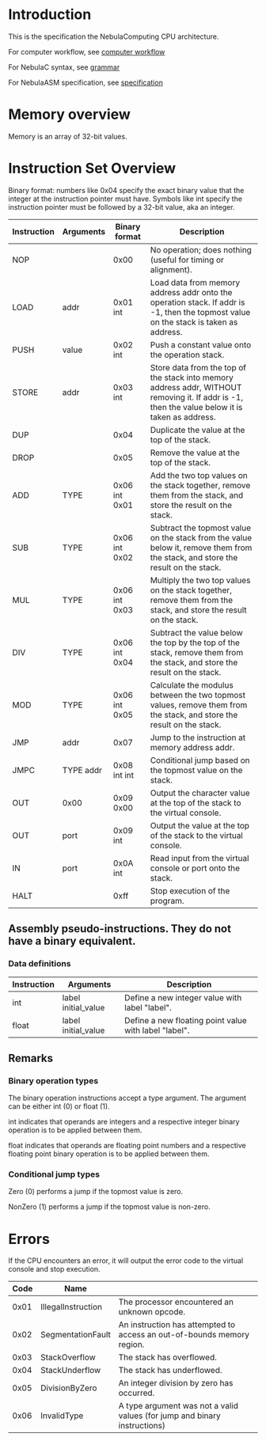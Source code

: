 # Introduction
This is the specification the NebulaComputing CPU architecture.

For computer workflow, see [computer workflow](../computer%20workflow.md)

For NebulaC syntax, see [grammar](../grammar.txt)

For NebulaASM specification, see [specification](Assembly/specification.md)

# Memory overview
Memory is an array of 32-bit values.

# Instruction Set Overview
Binary format: numbers like 0x04 specify the exact binary value that the integer at the instruction pointer must have.
Symbols like int specify the instruction pointer must be followed by a 32-bit value, aka an integer.

| Instruction | Arguments | Binary format | Description                                                                                                                                     |
|-------------|-----------|---------------|-------------------------------------------------------------------------------------------------------------------------------------------------|
| NOP         |           | 0x00          | No operation; does nothing (useful for timing or alignment).                                                                                    |
| LOAD        | addr      | 0x01 int      | Load data from memory address addr onto the operation stack. If addr is -1, then the topmost value on the stack is taken as address.            |
| PUSH        | value     | 0x02 int      | Push a constant value onto the operation stack.                                                                                                 |
| STORE       | addr      | 0x03 int      | Store data from the top of the stack into memory address addr, WITHOUT removing it. If addr is -1, then the value below it is taken as address. |
| DUP         |           | 0x04          | Duplicate the value at the top of the stack.                                                                                                    |
| DROP        |           | 0x05          | Remove the value at the top of the stack.                                                                                                       |
| ADD         | TYPE      | 0x06 int 0x01 | Add the two top values on the stack together, remove them from the stack, and store the result on the stack.                                    |
| SUB         | TYPE      | 0x06 int 0x02 | Subtract the topmost value on the stack from the value below it, remove them from the stack, and store the result on the stack.                 |
| MUL         | TYPE      | 0x06 int 0x03 | Multiply the two top values on the stack together, remove them from the stack, and store the result on the stack.                               |
| DIV         | TYPE      | 0x06 int 0x04 | Subtract the value below the top by the top of the stack, remove them from the stack, and store the result on the stack.                        |
| MOD         | TYPE      | 0x06 int 0x05 | Calculate the modulus between the two topmost values, remove them from the stack, and store the result on the stack.                            |
| JMP         | addr      | 0x07          | Jump to the instruction at memory address addr.                                                                                                 |
| JMPC        | TYPE addr | 0x08 int int  | Conditional jump based on the topmost value on the stack.                                                                                       |
| OUT         | 0x00      | 0x09 0x00     | Output the character value at the top of the stack to the virtual console.                                                                      |
| OUT         | port      | 0x09 int      | Output the value at the top of the stack to the virtual console.                                                                                |
| IN          | port      | 0x0A int      | Read input from the virtual console or port onto the stack.                                                                                     |
| HALT        |           | 0xff          | Stop execution of the program.                                                                                                                  |

## Assembly pseudo-instructions. They do not have a binary equivalent.
### Data definitions
| Instruction | Arguments           | Description                                           |
|-------------|---------------------|-------------------------------------------------------|
| int         | label initial_value | Define a new integer value with label "label".        |
| float       | label initial_value | Define a new floating point value with label "label". |

## Remarks
### Binary operation types
The binary operation instructions accept a type argument. The argument can be either int (0) or float (1).

int indicates that operands are integers and a respective integer binary operation is to be applied between them.

float indicates that operands are floating point numbers and a respective floating point binary operation is to be applied between them.

### Conditional jump types
Zero (0) performs a jump if the topmost value is zero.

NonZero (1) performs a jump if the topmost value is non-zero.

# Errors
If the CPU encounters an error, it will output the error code to the virtual console and stop execution.

| Code | Name               |                                                                           |
|------|--------------------|---------------------------------------------------------------------------|
| 0x01 | IllegalInstruction | The processor encountered an unknown opcode.                              |
| 0x02 | SegmentationFault  | An instruction has attempted to access an out-of-bounds memory region.    |
| 0x03 | StackOverflow      | The stack has overflowed.                                                 |
| 0x04 | StackUnderflow     | The stack has underflowed.                                                |
| 0x05 | DivisionByZero     | An integer division by zero has occurred.                                 |
| 0x06 | InvalidType        | A type argument was not a valid values (for jump and binary instructions) |
